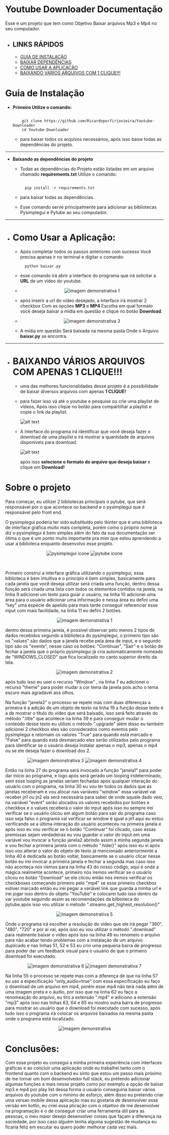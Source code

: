 # Youtube Downloader Documentação

Esse é um projeto que tem como Objetivo Baixar arquivos Mp3 e Mp4 no seu computador.

 * <h2> LINKS RÁPIDOS</h2>

    <ul>
      <li> <a href="#instalacao"> GUIA DE INSTALAÇÃO </a> 
      <li> <a href="#dependencias"> BAIXAR DEPENDÊNCIAS </a> 
      <li> <a href="#comousar"> COMO USAR A APLICAÇÃO </a> 
      <li> <a href="#varios"> BAIXANDO VARIOS ARQUIVOS COM 1 CLIQUE!!! </a>
    </ul>

# <div id="instalacao"> Guia de Instalação </div>

* **Primeiro Utilize o comando:**

    ```

        git clone https://github.com/Ricardoporfiriovieira/Youtube-Downloader
        cd Youtube-Downloader

    ```
  * para baixar todos os arquivos necessários, após isso baixe todas as dependências do projeto.

<hr>

* <div id="dependencias"> <b>Baixando as dependências do projeto</b> </div>
  
  * Todas as dependências do Projeto estão listadas em um arquivo chamado **requirements.txt** Utilize o comando:
  
    ```

      pip install -r requirements.txt 

    ```
  
  * para baixar todas as dependências.

  * Esse comando serve principalmente para adicionar as bibliotecas Pysimplegui e Pytube ao seu computador.

<hr>

* # <div id="comousar">Como Usar a Aplicação: </div>

  * Após completar todos os passos anteriores com sucesso Você precisa apenas ir no terminal e digitar o comando:

    ```
      python baixar.py
    ```

  * esse comando irá abrir a interface do programa que irá solicitar a **URL** de um vídeo do youtube.

  * <p align="center">
    <img src="https://github.com/Ricardoporfiriovieira/imagens-youtubedownloader/blob/main/print_1.png" alt="imagem demonstrativa 1">
    </p>

  * após inserir a url do vídeo desejado, a interface irá mostrar 2 checkbox Com as opções **MP3** e **MP4** Escolha em qual formato você deseja baixar a mídia em questão e clique no botão **Download**.

  * <p align="center">
      <img src="https://github.com/Ricardoporfiriovieira/imagens-youtubedownloader/blob/main/print_4.png" alt="imagem demonstrativa 3">
    </p>

  * A mídia em questão Será baixada na mesma pasta Onde o Arquivo **baixar.py** se encontra.

<hr>

* # <div id="varios">BAIXANDO VÁRIOS ARQUIVOS COM APENAS 1 CLIQUE!!!</div>

  * uma das melhores funcionalidades desse projeto é a possibilidade de baixar diversos arquivos com apenas **1 CLIQUE!**

  * para fazer isso vá até o youtube e pesquise ou crie uma playlist de vídeos, Após isso clique no botão para compartilhar a playlist e copie o link da playlist.

    ![alt text](https://github.com/Ricardoporfiriovieira/imagens-youtubedownloader/blob/main/youtube%20downloader.png)

  * A interface do programa irá identificar que você deseja fazer o download de uma playlist e irá mostrar a quantidade de arquivos disponíveis para download.

    ![alt text](https://github.com/Ricardoporfiriovieira/imagens-youtubedownloader/blob/main/youtubedownload2.png)

    após isso **selecione o formato do arquivo que deseja baixar** e clique em **Download!**



# Sobre o projeto
<p>
  Para começar, eu utilizei 2 bibliotecas principais o pytube, que será responsável por o que acontece no backend e o pysimplegui que é responsável pelo front end.
</p>
<p>
  O pysimplegui poderia ter sido substituído pelo tkinter que é uma biblioteca de interface gráfica muito mais completa, porém como o próprio nome já diz o pysimplegui é bem simples além do fato da sua documentação ser ótima o que é um ponto muito importante pra mim que estou aprendendo a usar a biblioteca enquanto desenvolvo esse projeto.
</p>
<p align="center">
 <img src="https://upload.wikimedia.org/wikipedia/commons/0/06/PySimpleGUI_logo.png" alt="pysimplegui icone"> 
 <img src="https://warehouse-camo.ingress.cmh1.psfhosted.org/42d43def1c8634a6c158def4846894bc2afd542b/68747470733a2f2f6173736574732e6e69636b666963616e6f2e636f6d2f67682d7079747562652e6d696e2e737667" alt="pytube icone">
</p> <br>

 <p>
Primeiro construi a interface gráfica utilizando o pysimplegui, essa biblioteca é bem intuitiva e o princípio é bem simples, basicamente para cada janela que você deseja utilizar será criada uma função, dentro dessa função será criada uma lista com todos os elementos contidos na janela, na linha 9 adicionei um texto para guiar o usuário, na linha 10 adicionei uma área para o usuário adicionar uma informação e nessa área eu defini uma "key" uma espécie de apelido para mais tarde conseguir referenciar esse input com mais facilidade, na linha 11 eu defini 2 botões.
</p> 
<p align="center">
  <img src="https://github.com/Ricardoporfiriovieira/imagens-youtubedownloader/blob/main/print_1.png" alt="imagem demonstrativa 1">
</p>

<p>
  dentro dessa primeira janela, é possível observar pelo menos 2 tipos de dados recebidos segundo a biblioteca do pysimplegui, o primeiro tipo são os "values" são dados que a janela recebe pela área de input, e o segundo tipo são os "events", nesse caso os botões:  "Continuar", "Sair" e o botão de fechar a janela que o próprio pysimplegui já cria automaticamente nomeado de "WINDOWS_CLOSED" que fica localizado no canto superior direito da tela.
</p>

<p align="center">
  <img src="https://github.com/Ricardoporfiriovieira/imagens-youtubedownloader/blob/main/print_3.png" alt="imagem demonstrativa 2">
</p>
<p>
  após tudo isso eu usei o recurso "Window" , na linha 7 eu adicionei o recurso "theme" para poder mudar a cor tema da janela pois acho o tema escuro mais agradável aos olhos.
</p>
<p>
  Na função "janela2" o processo se repete mas com duas diferenças a primeira é a adição de um objeto de texto na linha 19 a função desse texto é a de mostrar o título do vídeo que será baixado, isso será feito através do método ".title" que acontece na linha 39 e para conseguir mudar o conteúdo desse texto eu utilizei o método ".upgrade" além disso eu também adicionei 2 checkbox eles são considerados como eventos pelo pysimplegui e retornam os valores "True" para quando está marcado e "False" para quando está desmarcado eles serão utilizados pelo programa para identificar se o usuário deseja instalar apenas o mp3, apenas o mp4 ou se ele deseja fazer o download dos 2.
</p>

<p align="center">
  <img src="https://github.com/Ricardoporfiriovieira/imagens-youtubedownloader/blob/main/print_4.png" alt="imagem demonstrativa 3">
   <img src="https://github.com/Ricardoporfiriovieira/imagens-youtubedownloader/blob/main/print_5.png" alt="imagem demonstrativa 4">
</p>

<p>
Então na linha 27 do programa será invocado a função "janela1" para poder dar início ao programa, e logo após será gerado um looping indeterminado, sem esse looping as janelas seriam fechadas após qualquer interação do usuário com o programa, na linha 30 eu vou ler todos os dados que as janelas receberam e vou alocar nas variáveis "window" essa variável vai receber jn1 ou jn2 ela será necessária para saber de onde aquele dado veio, na variável "event" serão alocados os valores recebidos por botões e checkbox e o values receberá o valor do input após isso eu sempre irei verificar se o usuário clicou em algum botão para sair do programa caso isso seja falso o programa vai verificar se window é igual a jn1 aqui eu estou verificando se a última interação do usuário aconteceu na primeira janela e após isso eu vou verificar se o botão "Continuar" foi clicado, caso essas premissas sejam verdadeiras eu vou guardar o valor do input em uma variável vou invocar a função janela2 abrindo assim a minha segunda janela e vou fechar a primeira janela com o método ".hide()" após isso eu vi após isso vou alterar o valor do objeto de texto já mencionado anteriormente a linha 40 é dedicada ao botão voltar, basicamente se o usuário clicar nesse botão eu irei invocar a primeira janela e fechar a segunda mas caso isso não aconteça nós iremos para na linha 43 do nosso código, aqui é onde a mágica realmente acontece, primeiro nós iremos verificar se o usuário clicou no botão "Download" se ele clicou então nós iremos verificar os checkboxes começando primeiro pelo "mp4" se esse primeiro checkbox estiver marcado então eu irei pegar a variável link que guarda a minha url e irei jogar isso dentro do objeto "YouTube" e colocarei tudo isso dentro da var youtube seguindo assim as recomendações da bilbioteca do pytube,após isso vou utilizar o método ".streams.get_highest_resolution()"
</p>

<p align="center">
  <img src="https://github.com/Ricardoporfiriovieira/imagens-youtubedownloader/blob/main/print_6.png" alt="imagem demonstrativa 5">
</p>

<p>
  Onde o programa irá escolher a resolução do vídeo que ele irá pegar "360", "480", "720" e por aí vai, após isso eu vou utilizar o método ".download" para realmente baixar o vídeo após isso na linha 49 eu renomeio o arquivo para não acabar tendo problemas com a instalação de um arquivo duplicado e nas linhas 51, 52 e 53 eu crio uma pequena barra de progresso para poder dar um feedback visual para o usuário de que o primeiro download foi executado.
</p>

<p align="center">
  <img src="https://github.com/Ricardoporfiriovieira/imagens-youtubedownloader/blob/main/print_7.png" alt="imagem demonstrativa 6">
  <img src="https://github.com/Ricardoporfiriovieira/imagens-youtubedownloader/blob/main/print_9.png" alt="imagem demonstrativa 7">
</p>

<p>
  Na linha 55 o processo se repete mas com a diferença de que na linha 57 eu uso a especificação "only_audio=true" com essa especificação eu faço o download de um arquivo em mp4, porém esse mp4 não terá nada além de uma imagem preta e o áudio, por isso que na linha 62 eu faço a renomeação do arquivo, eu tiro a extensão ".mp4" e adiciono a extensão "mp3" após isso nas linhas 63, 64 e 65 eu mostro outra barra de progresso para mostrar ao usuário que o download foi executado com sucesso, após tudo isso o programa irá colocar os arquivos baixados na mesma pasta onde o programa está localizado.
</p>

<p align="center">
  <img src="https://github.com/Ricardoporfiriovieira/imagens-youtubedownloader/blob/main/print_8.png" alt="imagem demonstrativa ">
</p>

# Conclusões:
Com esse projeto eu consegui a minha primeira experiência com interfaces gráficas e ao concluir uma aplicação onde eu trabalhei tanto com o frontend quanto com o backend eu sinto que estou um passo mais próximo de me tornar um bom desenvolvedor full stack, eu pretendo adicionar algumas funções a mais nesse projeto como por exemplo a opção de baixar mp3 e mp4 por play list dessa forma o usuário conseguiria baixar vários arquivos do youtube com o mínimo de esforço, além disso eu pretendo criar uma versao mobile dessa aplicação mas eu gostaria de desenvolver essa versão em kotlin, eu criei essa plicação com o objetivo de me desenvolver na programação e o de conseguir criar uma ferramenta útil para as pessoas, o meu maior desejo  desenvolver coisas que façam a diferença na sociedade, por isso caso alguém tenha alguma sugestão de mudança eu ficaria feliz em escutar eu quero poder melhorar cada vez mais.
